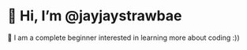 <h1>👋 Hi, I’m @jayjaystrawbae</h1>
👀 I am a complete beginner interested in learning more about coding :))

<!---
jayjaystrawbae/jayjaystrawbae is a ✨ special ✨ repository because its `README.md` (this file) appears on your GitHub profile.
You can click the Preview link to take a look at your changes.
--->
